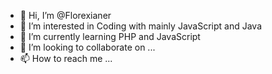- 👋 Hi, I’m @Florexianer
- 👀 I’m interested in Coding with mainly JavaScript and Java
- 🌱 I’m currently learning PHP and JavaScript
- 💞️ I’m looking to collaborate on ...
- 📫 How to reach me ...
